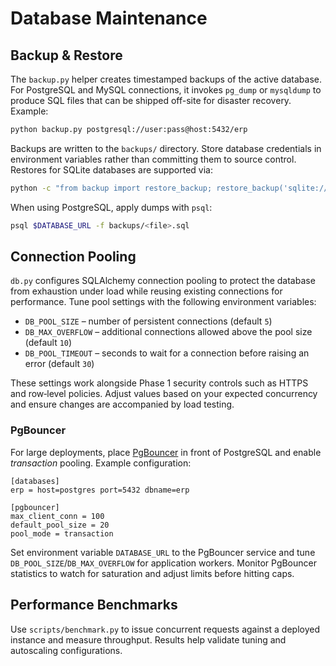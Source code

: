 # Database Maintenance

## Backup & Restore

The `backup.py` helper creates timestamped backups of the active database. For
PostgreSQL and MySQL connections, it invokes `pg_dump` or `mysqldump` to produce
SQL files that can be shipped off-site for disaster recovery. Example:

```bash
python backup.py postgresql://user:pass@host:5432/erp
```

Backups are written to the `backups/` directory. Store database credentials in
environment variables rather than committing them to source control. Restores
for SQLite databases are supported via:

```bash
python -c "from backup import restore_backup; restore_backup('sqlite:///erp.db', 'backups/<file>.sqlite')"
```

When using PostgreSQL, apply dumps with `psql`:

```bash
psql $DATABASE_URL -f backups/<file>.sql
```

## Connection Pooling

`db.py` configures SQLAlchemy connection pooling to protect the database from
exhaustion under load while reusing existing connections for performance. Tune
pool settings with the following environment variables:

- `DB_POOL_SIZE` – number of persistent connections (default `5`)
- `DB_MAX_OVERFLOW` – additional connections allowed above the pool size (default `10`)
- `DB_POOL_TIMEOUT` – seconds to wait for a connection before raising an error (default `30`)

These settings work alongside Phase 1 security controls such as HTTPS and
row‑level policies. Adjust values based on your expected concurrency and ensure
changes are accompanied by load testing.

### PgBouncer

For large deployments, place [PgBouncer](https://www.pgbouncer.org/) in front of
PostgreSQL and enable *transaction* pooling. Example configuration:

```
[databases]
erp = host=postgres port=5432 dbname=erp

[pgbouncer]
max_client_conn = 100
default_pool_size = 20
pool_mode = transaction
```

Set environment variable `DATABASE_URL` to the PgBouncer service and tune
`DB_POOL_SIZE`/`DB_MAX_OVERFLOW` for application workers. Monitor PgBouncer
statistics to watch for saturation and adjust limits before hitting caps.

## Performance Benchmarks

Use `scripts/benchmark.py` to issue concurrent requests against a deployed
instance and measure throughput. Results help validate tuning and autoscaling
configurations.
